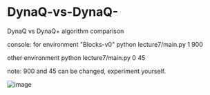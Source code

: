 # DynaQ-vs-DynaQ-
DynaQ vs DynaQ+  algorithm comparison

console:
for environment "Blocks-v0"
python lecture7/main.py 1 900

other environment
python lecture7/main.py 0 45  

note: 900 and 45 can be changed, experiment yourself.

![image](https://user-images.githubusercontent.com/24397487/226513869-81d89316-ecb9-4cdf-8643-5924a68d4839.png)
